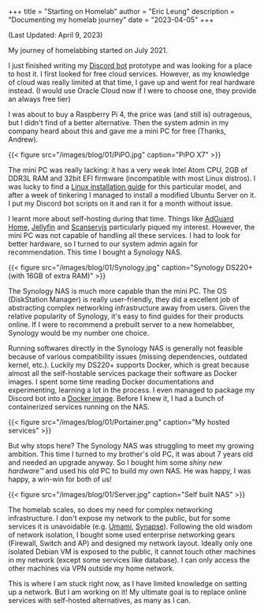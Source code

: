 +++
title = "Starting on Homelab"
author = "Eric Leung"
description = "Documenting my homelab journey"
date = "2023-04-05"
+++

(Last Updated: April 9, 2023)

My journey of homelabbing started on July 2021.

I just finished writing my [Discord bot](https://github.com/regunakyle/my-discord-bot/) prototype and was looking for a place to host it. I first looked for free cloud services.
However, as my knowledge of cloud was really limited at that time, I gave up and went for real hardware instead. (I would use Oracle Cloud now if I were to choose one, they provide an always free tier)

I was about to buy a Raspberry Pi 4, the price was (and still is) outrageous, but I didn't find of a better alternative. Then the system admin in my company heard about this and gave me a mini PC for free (Thanks, Andrew).

{{< figure src="/images/blog/01/PiPO.jpg" caption="PiPO X7" >}}

The mini PC was really lacking: it has a very weak Intel Atom CPU, 2GB of DDR3L RAM and 32bit EFI firmware (incompatible with most Linux distros). I was lucky to find a [Linux installation guide](https://isaacs.pw/2020/06/installing-linux-lubuntu-20-04-lts-onto-a-pipo-x7-mini-pc-intel-z3736f/) for this particular model, and after a week of tinkering I managed to install a modified Ubuntu Server on it.
I put my Discord bot scripts on it and ran it for a month without issue.

I learnt more about self-hosting during that time. Things like [AdGuard Home](https://github.com/AdguardTeam/AdGuardHome), [Jellyfin](https://github.com/jellyfin/jellyfin) and [Scanservjs](https://github.com/sbs20/scanservjs) particularly piqued my interest. However, the mini PC was not capable of handling all these services. I had to look for better hardware, so I turned to our system admin again for recommendation. This time I bought a Synology NAS.

{{< figure src="/images/blog/01/Synology.jpg" caption="Synology DS220+ (with 16GB of extra RAM)" >}}

The Synology NAS is much more capable than the mini PC.
The OS (DiskStation Manager) is really user-friendly, they did a excellent job of abstracting complex networking infrastructure away from users. Given the relative popularity of Synology, it's easy to find guides for their products online.
If I were to recommend a prebuilt server to a new homelabber, Synology would be my number one choice.

Running softwares directly in the Synology NAS is generally not feasible because of various compatibility issues (missing dependencies, outdated kernel, etc.). Luckily my DS220+ supports Docker, which is great because almost all the self-hostable services package their software as Docker images.
I spent some time reading Docker documentations and experimenting, learning a lot in the process. I even managed to package my Discord bot into a [Docker image](https://hub.docker.com/r/regunakyle/my-discord-bot). Before I knew it, I had a bunch of containerized services running on the NAS.

{{< figure src="/images/blog/01/Portainer.png" caption="My hosted services" >}}

But why stops here? The Synology NAS was struggling to meet my growing ambition. This time I turned to my brother's old PC, it was about 7 years old and needed an upgrade anyway.
So I bought him some *shiny new hardware™* and used his old PC to build my own NAS. He was happy, I was happy, a win-win for both of us!

{{< figure src="/images/blog/01/Server.jpg" caption="Self built NAS" >}}

The homelab scales, so does my need for complex networking infrastructure. I don't expose my network to the public, but for some services it is unavoidable (e.g. [Umami](https://github.com/umami-software/umami), [Synapse](https://github.com/matrix-org/synapse)). Following the old wisdom of network isolation, I bought some used enterprise networking gears (Firewall, Switch and AP) and designed my network layout. Ideally only one isolated Debian VM is exposed to the public, it cannot touch other machines in my network (except some services like database). I can only access the other machines via VPN outside my home network.

This is where I am stuck right now, as I have limited knowledge on setting up a network. But I am working on it! My ultimate goal is to replace online services with self-hosted alternatives, as many as I can.
